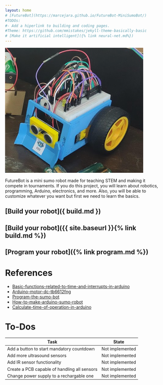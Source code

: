 ```yaml
---
layout: home
# [FutureBot](https://marcejara.github.io/FutureBot-MiniSumoBot/)
#TODOs:
#- Add a hiperlink to building and coding pages. 
#Theme: https://github.com/mmistakes/jekyll-theme-basically-basic
# [Make it artificial intelligent]({% link neural-net.md%})
---
```

![SumoBot build](assets/robot-pic.png)

FutureBot is a mini sumo robot made for teaching STEM and making it compete in tournaments. If you do this project, you will learn about robotics, programming, Arduino, electronics, and more. Also, you will be able to customize whatever you want but first we need to learn the basics.

## [Build your robot]({ build.md })
## [Build your robot]({{ site.baseurl }}{% link build.md %})
## [Program your robot]({% link program.md %})


# References
- [Basic-functions-related-to-time-and-interrupts-in-arduino](https://www.electronicwings.com/arduino/basic-functions-related-to-time-and-interrupts-in-arduino) 
- [Arduino-motor-dc-tb6612fng](https://www.luisllamas.es/arduino-motor-dc-tb6612fng/)
- [Program-the-sumo-bot](https://learn.robolink.com/lesson/program-the-sumo-bot/)
- [How-to-make-arduino-sumo-robot](https://create.arduino.cc/projecthub/AhmedAzouz/how-to-make-arduino-sumo-robot-f44bd8)
- [Calculate-time-of-operation-in-arduino](https://www.tutorialspoint.com/calculate-time-of-operation-in-arduino)

# To-Dos

| Task | State |
|-------|--------|
| Add a button to start mandatory countdown | Not implemented |
| Add more ultrasound sensors | Not implemented |
| Add IR sensor functionality | Not implemented |
| Create a PCB capable of handling all sensors | Not implemented |
| Change power supply to a rechargable one | Not implemented |